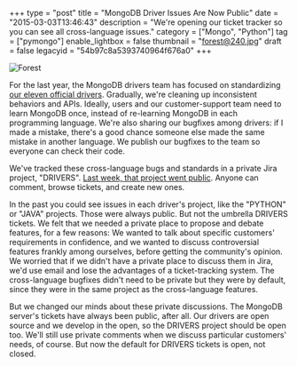 +++
type = "post"
title = "MongoDB Driver Issues Are Now Public"
date = "2015-03-03T13:46:43"
description = "We're opening our ticket tracker so you can see all cross-language issues."
category = ["Mongo", "Python"]
tag = ["pymongo"]
enable_lightbox = false
thumbnail = "forest@240.jpg"
draft = false
legacyid = "54b97c8a5393740964f676a0"
+++

<p><img style="display:block; margin-left:auto; margin-right:auto;" src="forest.jpg" alt="Forest" title="Forest" /></p>
<p>For the last year, the MongoDB drivers team has focused on standardizing <a href="http://docs.mongodb.org/ecosystem/drivers/">our eleven official drivers</a>. Gradually, we're cleaning up inconsistent behaviors and APIs. Ideally, users and our customer-support team need to learn MongoDB once, instead of re-learning MongoDB in each programming language. We're also sharing our bugfixes among drivers: if I made a mistake, there's a good chance someone else made the same mistake in another language. We publish our bugfixes to the team so everyone can check their code.</p>
<p>We've tracked these cross-language bugs and standards in a private Jira project, "DRIVERS". <a href="https://jira.mongodb.org/browse/DRIVERS">Last week, that project went public</a>. Anyone can comment, browse tickets, and create new ones.</p>
<p>In the past you could see issues in each driver's project, like the "PYTHON" or "JAVA" projects. Those were always public. But not the umbrella DRIVERS tickets. We felt that we needed a private place to propose and debate features, for a few reasons: We wanted to talk about specific customers' requirements in confidence, and we wanted to discuss controversial features frankly among ourselves, before getting the community's opinion. We worried that if we didn't have a private place to discuss them in Jira, we'd use email and lose the advantages of a ticket-tracking system. The cross-language bugfixes didn't need to be private but they were by default, since they were in the same project as the cross-language features.</p>
<p>But we changed our minds about these private discussions. The MongoDB server's tickets have always been public, after all. Our drivers are open source and we develop in the open, so the DRIVERS project should be open too. We'll still use private comments when we discuss particular customers' needs, of course. But now the default for DRIVERS tickets is open, not closed.</p>
